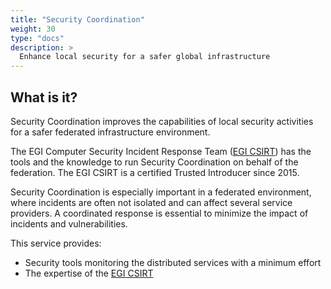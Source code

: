 ```yaml
---
title: "Security Coordination"
weight: 30
type: "docs"
description: >
  Enhance local security for a safer global infrastructure
---
```


## What is it?

Security Coordination improves the capabilities of local security activities for
a safer federated infrastructure environment.

The EGI Computer Security Incident Response Team
([EGI CSIRT](https://confluence.egi.eu/display/EGIBG/CSIRT)) has the tools and
the knowledge to run Security Coordination on behalf of the federation. The EGI
CSIRT is a certified Trusted Introducer since 2015.

Security Coordination is especially important in a federated environment, where
incidents are often not isolated and can affect several service providers. A
coordinated response is essential to minimize the impact of incidents and
vulnerabilities.

This service provides:

- Security tools monitoring the distributed services with a minimum effort
- The expertise of the [EGI CSIRT](https://csirt.egi.eu/)
